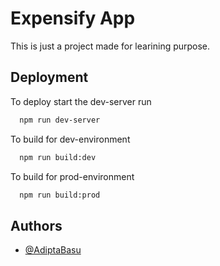
# Expensify App

This is just a project made for learining purpose.


## Deployment

To deploy start the dev-server run

```bash
  npm run dev-server
```
To build for dev-environment

```bash
  npm run build:dev
```
To build for prod-environment

```bash
  npm run build:prod
```


## Authors

- [@AdiptaBasu](https://www.linkedin.com/in/adiptabasu)

